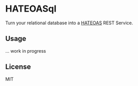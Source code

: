 # HATEOASql

Turn your relational database into a [HATEOAS](https://en.wikipedia.org/wiki/HATEOAS) REST Service. 

## Usage

... work in progress

## License

MIT

